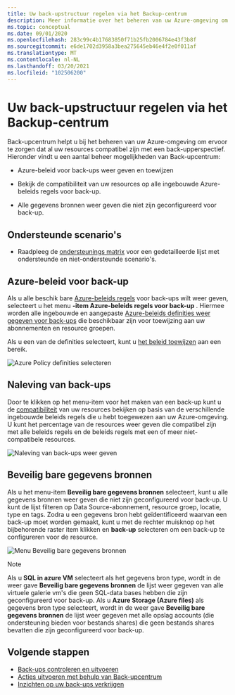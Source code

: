```yaml
---
title: Uw back-upstructuur regelen via het Backup-centrum
description: Meer informatie over het beheren van uw Azure-omgeving om ervoor te zorgen dat al uw resources compatibel zijn met een Back-upcentrum met backup Center.
ms.topic: conceptual
ms.date: 09/01/2020
ms.openlocfilehash: 283c99c4b17683850f71b25fb2006784e43f3b8f
ms.sourcegitcommit: e6de1702d3958a3bea275645eb46e4f2e0f011af
ms.translationtype: MT
ms.contentlocale: nl-NL
ms.lasthandoff: 03/20/2021
ms.locfileid: "102506200"
---
```

# <a name="govern-your-backup-estate-using-backup-center"></a>Uw back-upstructuur regelen via het Backup-centrum

Back-upcentrum helpt u bij het beheren van uw Azure-omgeving om ervoor te zorgen dat al uw resources compatibel zijn met een back-upperspectief. Hieronder vindt u een aantal beheer mogelijkheden van Back-upcentrum:

* Azure-beleid voor back-ups weer geven en toewijzen

* Bekijk de compatibiliteit van uw resources op alle ingebouwde Azure-beleids regels voor back-up.

* Alle gegevens bronnen weer geven die niet zijn geconfigureerd voor back-up.

## <a name="supported-scenarios"></a>Ondersteunde scenario's

* Raadpleeg de [ondersteunings matrix](backup-center-support-matrix.md) voor een gedetailleerde lijst met ondersteunde en niet-ondersteunde scenario's.

## <a name="azure-policies-for-backup"></a>Azure-beleid voor back-up

Als u alle beschik bare [Azure-beleids regels](../governance/policy/overview.md) voor back-ups wilt weer geven, selecteert u het menu **-item Azure-beleids regels voor back-up** . Hiermee worden alle ingebouwde en aangepaste [Azure-beleids definities weer gegeven voor back-ups](policy-reference.md) die beschikbaar zijn voor toewijzing aan uw abonnementen en resource groepen.

Als u een van de definities selecteert, kunt u [het beleid toewijzen](../governance/policy/tutorials/create-and-manage.md#assign-a-policy) aan een bereik.

![Azure Policy definities selecteren](./media/backup-center-govern-environment/azure-policy-definitions.png)

## <a name="backup-compliance"></a>Naleving van back-ups

Door te klikken op het menu-item voor het maken van een back-up kunt u de [compatibiliteit](../governance/policy/how-to/get-compliance-data.md) van uw resources bekijken op basis van de verschillende ingebouwde beleids regels die u hebt toegewezen aan uw Azure-omgeving. U kunt het percentage van de resources weer geven die compatibel zijn met alle beleids regels en de beleids regels met een of meer niet-compatibele resources.

![Naleving van back-ups weer geven](./media/backup-center-govern-environment/azure-policy-compliance.png)

## <a name="protectable-datasources"></a>Beveilig bare gegevens bronnen

Als u het menu-item **Beveilig bare gegevens bronnen** selecteert, kunt u alle gegevens bronnen weer geven die niet zijn geconfigureerd voor back-up. U kunt de lijst filteren op Data Source-abonnement, resource groep, locatie, type en tags. Zodra u een gegevens bron hebt geïdentificeerd waarvan een back-up moet worden gemaakt, kunt u met de rechter muisknop op het bijbehorende raster item klikken en **back-up** selecteren om een back-up te configureren voor de resource.

![Menu Beveilig bare gegevens bronnen](./media/backup-center-govern-environment/protectable-datasources.png)

> [!NOTE]
> Als u **SQL in azure VM** selecteert als het gegevens bron type, wordt in de weer gave **Beveilig bare gegevens bronnen** de lijst weer gegeven van alle virtuele galerie vm's die geen SQL-data bases hebben die zijn geconfigureerd voor back-up.
> Als u **Azure Storage (Azure files)** als gegevens bron type selecteert, wordt in de weer gave **Beveilig bare gegevens bronnen** de lijst weer gegeven met alle opslag accounts (die ondersteuning bieden voor bestands shares) die geen bestands shares bevatten die zijn geconfigureerd voor back-up.


## <a name="next-steps"></a>Volgende stappen

* [Back-ups controleren en uitvoeren](backup-center-monitor-operate.md)
* [Acties uitvoeren met behulp van Back-upcentrum](backup-center-actions.md)
* [Inzichten op uw back-ups verkrijgen](backup-center-obtain-insights.md)